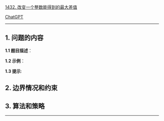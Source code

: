 [1432. 改变一个整数能得到的最大差值](https://leetcode.cn/problems/max-difference-you-can-get-from-changing-an-integer)

[ChatGPT](https://chat.openai.com/g/g-GsMNEr76r-c-master)

---

## 1. 问题的内容
**1.1 题目描述**：

**1.2 示例**：

**1.3 提示**:

## 2. 边界情况和约束


## 3. 算法和策略

---
